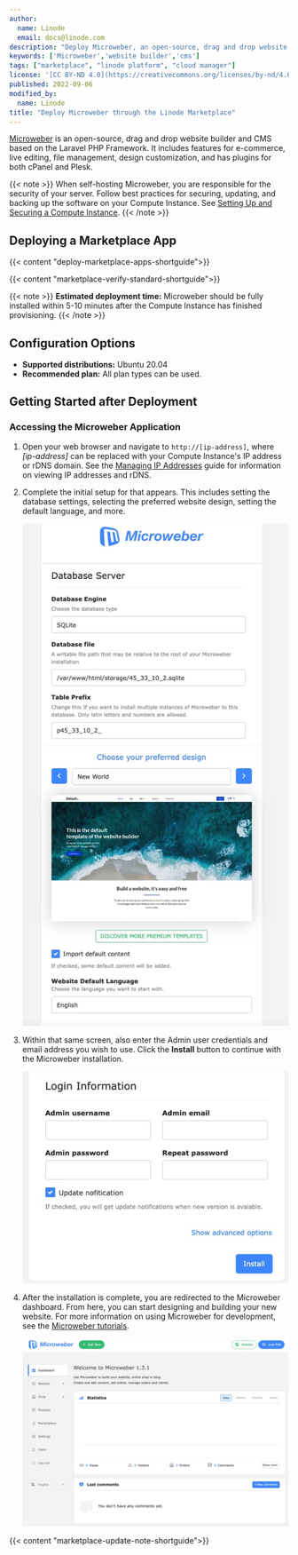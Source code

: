 ```yaml
---
author:
  name: Linode
  email: docs@linode.com
description: "Deploy Microweber, an open-source, drag and drop website builder and CMS on a Linode Compute Instance."
keywords: ['Microweber','website builder','cms']
tags: ["marketplace", "linode platform", "cloud manager"]
license: '[CC BY-ND 4.0](https://creativecommons.org/licenses/by-nd/4.0)'
published: 2022-09-06
modified_by:
  name: Linode
title: "Deploy Microweber through the Linode Marketplace"
---
```


[Microweber](https://microweber.org/) is an open-source, drag and drop website builder and CMS based on the Laravel PHP Framework. It includes features for e-commerce, live editing, file management, design customization, and has plugins for both cPanel and Plesk.

{{< note >}}
When self-hosting Microweber, you are responsible for the security of your server. Follow best practices for securing, updating, and backing up the software on your Compute Instance. See [Setting Up and Securing a Compute Instance](/docs/guides/set-up-and-secure/).
{{< /note >}}

## Deploying a Marketplace App

{{< content "deploy-marketplace-apps-shortguide">}}

{{< content "marketplace-verify-standard-shortguide">}}

{{< note >}}
**Estimated deployment time:** Microweber should be fully installed within 5-10 minutes after the Compute Instance has finished provisioning.
{{< /note >}}

## Configuration Options

- **Supported distributions:** Ubuntu 20.04
- **Recommended plan:** All plan types can be used.

## Getting Started after Deployment

### Accessing the Microweber Application

1. Open your web browser and navigate to `http://[ip-address]`, where *[ip-address]* can be replaced with your Compute Instance's IP address or rDNS domain. See the [Managing IP Addresses](/docs/guides/managing-ip-addresses/) guide for information on viewing IP addresses and rDNS.

1. Complete the initial setup for that appears. This includes setting the database settings, selecting the preferred website design, setting the default language, and more.

    ![Screenshot of the Microweber installation GUI](Microweber-install.jpg)

1. Within that same screen, also enter the Admin user credentials and email address you wish to use. Click the **Install** button to continue with the Microweber installation.

    ![Screenshot of the Microweber admin credentials](Microweber-admin.jpg)

1. After the installation is complete, you are redirected to the Microweber dashboard. From here, you can start designing and building your new website. For more information on using Microweber for development, see the [Microweber tutorials](https://microweber.org/academy#322001230).

    ![Screenshot of the Microweber dashboard](Microweber-dashboard.jpg)

{{< content "marketplace-update-note-shortguide">}}